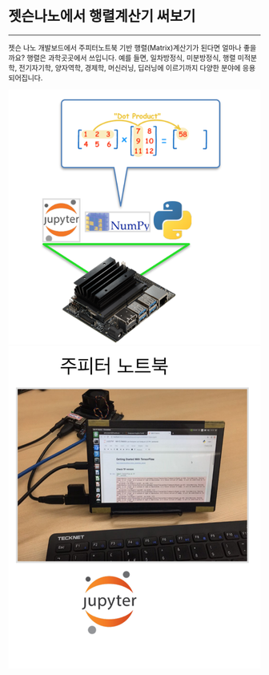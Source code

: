 # 젯슨나노에서 행렬계산기 써보기
***
젯슨 나노 개발보드에서 주피터노트북 기반 행렬(Matrix)계산기가 된다면 얼마나 좋을까요? 행렬은 과학곳곳에서 쓰입니다. 예를 들면, 일차방정식, 미분방정식, 행렬 미적분학, 전기자기학, 양자역학, 경제학, 머신러닝, 딥러닝에 이르기까지 다양한 분야에 응용되어집니다. 

![01_image](https://raw.githubusercontent.com/jetsonworld/useMatrixCalculator/master/01_Images/Use_Matrix_On_Jetson_Nano.png)
![02_image](https://raw.githubusercontent.com/jetsonworld/useMatrixCalculator/master/01_Images/Jupyter_notebook.png)
